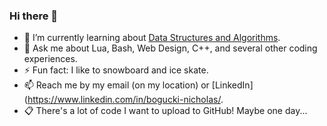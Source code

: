 ### Hi there 👋

- 🌱 I’m currently learning about [Data Structures and Algorithms](https://coderscat.com/how-to-learn-data-structures-and-algorithms/).
- 💬 Ask me about Lua, Bash, Web Design, C++, and several other coding experiences.
- ⚡ Fun fact: I like to snowboard and ice skate.
- 📫 Reach me by my email (on my location) or [LinkedIn](https://www.linkedin.com/in/bogucki-nicholas/.
- 📋 There's a lot of code I want to upload to GitHub! Maybe one day...

<!--
**FrostyNick/FrostyNick** is a ✨ _special_ ✨ repository because its `README.md` (this file) appears on your GitHub profile.

Here are some ideas to get you started:

- 🔭 I’m currently working on ...
- 🌱 I’m currently learning ...
- 👯 I’m looking to collaborate on ...
- 🤔 I’m looking for help with ...
- 💬 Ask me about ...
- 📫 How to reach me: ...
- 😄 Pronouns: ...
- ⚡ Fun fact: ...
-->
